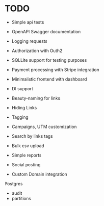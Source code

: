 # TODO

 - Simple api tests
 - OpenAPI Swagger documentation
 - Logging requests
 - Authorization with Outh2
 - SQLLite support for testing purposes
 - Payment processing with Stripe integration
 - Minimalistic frontend with dashboard
 - DI support
 
 - Beauty-naming for links
 - Hiding Links
 - Tagging
 - Campaigns, UTM customization
 - Search by links tags
 
 - Bulk csv upload
 - Simple reports

 - Social posting

 - Custom Domain integration

 Postgres
 - audit
 - partitions